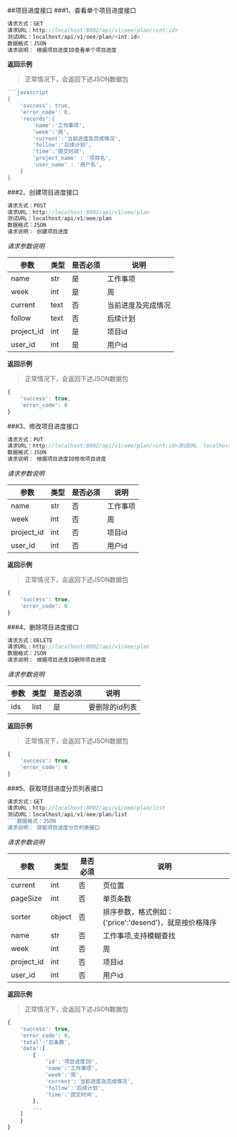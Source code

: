 ##项目进度接口
###1、查看单个项目进度接口
```javascript
请求方式：GET
请求URL：http://localhost:8002/api/v1/oee/plan/<int:id>
测试URL：localhost/api/v1/oee/plan/<int:id>
数据格式：JSON
请求说明： 根据项目进度ID查看单个项目进度
```
**返回示例**
> 正常情况下，会返回下述JSON数据包
```javascript
```javascript
{
	'success': true,
	'error_code': 0,
	'records':{
		'name':'工作事项',
		'week':'周',
		'current':'当前进度及完成情况',
		'follow':'后续计划',
		'time':'提交时间',
		'project_name' : '项目名',
		'user_name' : '用户名',
	}
}
```
###2、创建项目进度接口
```javascript
请求方式：POST
请求URL：http://localhost:8002/api/v1/oee/plan
测试URL：localhost/api/v1/oee/plan
数据格式：JSON
请求说明： 创建项目进度
```
*请求参数说明*

| 参数  | 类型   | 是否必须 | 说明        |
| ----- | ------ | -------- | ----------- |
|name|str|是|工作事项|
|week|int|是|周|
|current|text|否|当前进度及完成情况|
|follow|text|否|后续计划|
|project_id|int|是|项目id|
|user_id|int|是|用户id|

**返回示例**
> 正常情况下，会返回下述JSON数据包
```javascript
{
	'success': true,
	'error_code': 0
}
```
###3、修改项目进度接口
```javascript
请求方式：PUT
请求URL：http://localhost:8002/api/v1/oee/plan/<int:id>测试URL：localhost/api/v1/oee/plan/<int:id>
数据格式：JSON
请求说明： 根据项目进度ID修改项目进度
```
*请求参数说明*

| 参数  | 类型   | 是否必须 | 说明        |
| ----- | ------ | -------- | ----------- |
|name|str|否|工作事项|
|week|int|否|周|
|project_id|int|否|项目id|
|user_id|int|否|用户id|

**返回示例**
> 正常情况下，会返回下述JSON数据包
```javascript
{
	'success': true,
	'error_code': 0
}
```
###4、删除项目进度接口
```javascript
请求方式：DELETE
请求URL：http://localhost:8002/api/v1/oee/plan
数据格式：JSON
请求说明： 根据项目进度ID删除项目进度
```
*请求参数说明*

| 参数  | 类型   | 是否必须 | 说明        |
| ----- | ------ | -------- | ----------- |
|ids|list|是|要删除的id列表|
**返回示例**
> 正常情况下，会返回下述JSON数据包
```javascript
{
	'success': true,
	'error_code': 0
}
```
###5、获取项目进度分页列表接口
```javascript
请求方式：GET
请求URL：http://localhost:8002/api/v1/oee/plan/list
测试URL：localhost/api/v1/oee/plan/list
```数据格式：JSON
请求说明： 获取项目进度分页列表接口
```
*请求参数说明*

| 参数  | 类型   | 是否必须 | 说明        |
| ----- | ------ | -------- | ----------- |
|current|int|否|页位置|
|pageSize|int|否|单页条数|
|sorter|object|否|排序参数，格式例如：{'price':'desend'}，就是按价格降序|
|name|str|否|工作事项,支持模糊查找|
|week|int|否|周|
|project_id|int|否|项目id|
|user_id|int|否|用户id|

**返回示例**
> 正常情况下，会返回下述JSON数据包
```javascript
{
	'success': true,
	'error_code': 0,
	'total':'总条数',
	'data':[
		{
			'id':'项目进度ID',
			'name':'工作事项',
			'week':'周',
			'current':'当前进度及完成情况',
			'follow':'后续计划',
			'time':'提交时间',
		},
		...
	]
	}
}
```

